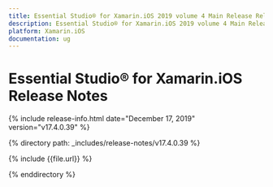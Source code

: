 ```yaml
---
title: Essential Studio® for Xamarin.iOS 2019 volume 4 Main Release Release Notes  
description: Essential Studio® for Xamarin.iOS 2019 volume 4 Main Release Release Notes  
platform: Xamarin.iOS
documentation: ug
---
```


# Essential Studio® for Xamarin.iOS  Release Notes  

{% include release-info.html date="December 17, 2019"  version="v17.4.0.39" %} 


{% directory path: _includes/release-notes/v17.4.0.39 %}

{% include {{file.url}} %}

{% enddirectory %}
